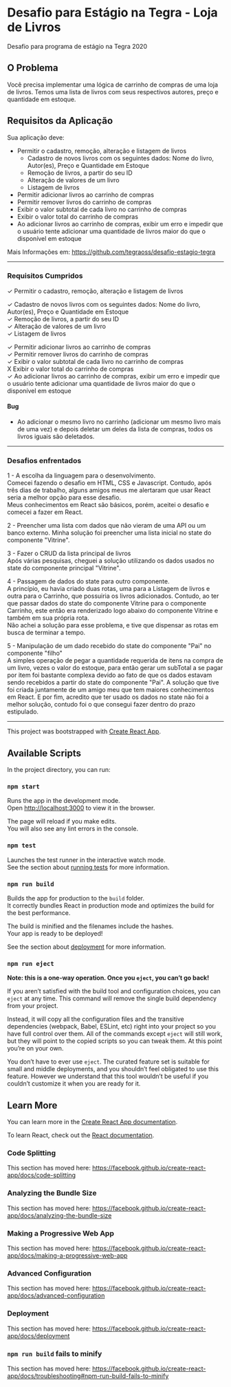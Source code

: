 # Desafio para Estágio na Tegra - Loja de Livros

Desafio para programa de estágio na Tegra 2020

## O Problema

Você precisa implementar uma lógica de carrinho de compras de uma loja de livros. Temos uma lista de livros com seus respectivos autores, preço e quantidade em estoque.

## Requisitos da Aplicação

Sua aplicação deve:

- Permitir o cadastro, remoção, alteração e listagem de livros
  - Cadastro de novos livros com os seguintes dados: Nome do livro, Autor(es), Preço e Quantidade em Estoque
  - Remoção de livros, a partir do seu ID
  - Alteração de valores de um livro
  - Listagem de livros
- Permitir adicionar livros ao carrinho de compras
- Permitir remover livros do carrinho de compras
- Exibir o valor subtotal de cada livro no carrinho de compras
- Exibir o valor total do carrinho de compras
- Ao adicionar livros ao carrinho de compras, exibir um erro e impedir que o usuário tente adicionar uma quantidade de livros maior do que o disponível em estoque

Mais Informações em: https://github.com/tegraoss/desafio-estagio-tegra

***

### Requisitos Cumpridos

✓ Permitir o cadastro, remoção, alteração e listagem de livros  

  ✓ Cadastro de novos livros com os seguintes dados: Nome do livro, Autor(es), Preço e Quantidade em Estoque  
  ✓ Remoção de livros, a partir do seu ID  
  ✓ Alteração de valores de um livro  
  ✓ Listagem de livros  
  
✓ Permitir adicionar livros ao carrinho de compras  
✓ Permitir remover livros do carrinho de compras  
✓ Exibir o valor subtotal de cada livro no carrinho de compras  
X Exibir o valor total do carrinho de compras  
✓ Ao adicionar livros ao carrinho de compras, exibir um erro e impedir que o usuário tente adicionar uma quantidade de livros maior do que o disponível em estoque  



#### Bug  

- Ao adicionar o mesmo livro no carrinho (adicionar um mesmo livro mais de uma vez) e depois deletar um deles da lista de compras, todos os livros iguais são deletados.

*** 

### Desafios enfrentados  

1 - A escolha da linguagem para o desenvolvimento.  
    Comecei fazendo o desafio em HTML, CSS e Javascript.
    Contudo, após três dias de trabalho, alguns amigos meus me alertaram que usar React seria a melhor opção para esse desafio.  
    Meus conhecimentos em React são básicos, porém, aceitei o desafio e comecei a fazer em React.

2 - Preencher uma lista com dados que não vieram de uma API ou um banco externo.
    Minha solução foi preencher uma lista inicial no state do componente "Vitrine".

3 - Fazer o CRUD da lista principal de livros  
    Após várias pesquisas, cheguei a solução utilizando os dados usados no state do componente principal "Vitrine".  

4 - Passagem de dados do state para outro componente.  
    A princípio, eu havia criado duas rotas, uma para a Listagem de livros e outra para o Carrinho, que possuiria os livros adicionados. Contudo, ao ter que passar dados do state do componente Vitrine para o componente Carrinho, este então era renderizado logo abaixo do componente Vitrine e também em sua própria rota.  
    Não achei a solução para esse problema, e tive que dispensar as rotas em busca de terminar a tempo.

5 - Manipulação de um dado recebido do state do componente "Pai" no componente "filho"  
    A simples operação de pegar a quantidade requerida de itens na compra de um livro, vezes o valor do estoque, para então gerar um subTotal a se pagar por item foi bastante complexa devido ao fato de que os dados estavam sendo recebidos a partir do state do componente "Pai". A solução que tive foi criada juntamente de um amigo meu que tem maiores conhecimentos em React. E por fim, acredito que ter usado os dados no state não foi a melhor solução, contudo foi o que consegui fazer dentro do prazo estipulado.

***

This project was bootstrapped with [Create React App](https://github.com/facebook/create-react-app).

## Available Scripts

In the project directory, you can run:

### `npm start`

Runs the app in the development mode.<br />
Open [http://localhost:3000](http://localhost:3000) to view it in the browser.

The page will reload if you make edits.<br />
You will also see any lint errors in the console.

### `npm test`

Launches the test runner in the interactive watch mode.<br />
See the section about [running tests](https://facebook.github.io/create-react-app/docs/running-tests) for more information.

### `npm run build`

Builds the app for production to the `build` folder.<br />
It correctly bundles React in production mode and optimizes the build for the best performance.

The build is minified and the filenames include the hashes.<br />
Your app is ready to be deployed!

See the section about [deployment](https://facebook.github.io/create-react-app/docs/deployment) for more information.

### `npm run eject`

**Note: this is a one-way operation. Once you `eject`, you can’t go back!**

If you aren’t satisfied with the build tool and configuration choices, you can `eject` at any time. This command will remove the single build dependency from your project.

Instead, it will copy all the configuration files and the transitive dependencies (webpack, Babel, ESLint, etc) right into your project so you have full control over them. All of the commands except `eject` will still work, but they will point to the copied scripts so you can tweak them. At this point you’re on your own.

You don’t have to ever use `eject`. The curated feature set is suitable for small and middle deployments, and you shouldn’t feel obligated to use this feature. However we understand that this tool wouldn’t be useful if you couldn’t customize it when you are ready for it.

## Learn More

You can learn more in the [Create React App documentation](https://facebook.github.io/create-react-app/docs/getting-started).

To learn React, check out the [React documentation](https://reactjs.org/).

### Code Splitting

This section has moved here: https://facebook.github.io/create-react-app/docs/code-splitting

### Analyzing the Bundle Size

This section has moved here: https://facebook.github.io/create-react-app/docs/analyzing-the-bundle-size

### Making a Progressive Web App

This section has moved here: https://facebook.github.io/create-react-app/docs/making-a-progressive-web-app

### Advanced Configuration

This section has moved here: https://facebook.github.io/create-react-app/docs/advanced-configuration

### Deployment

This section has moved here: https://facebook.github.io/create-react-app/docs/deployment

### `npm run build` fails to minify

This section has moved here: https://facebook.github.io/create-react-app/docs/troubleshooting#npm-run-build-fails-to-minify
